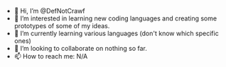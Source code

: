 - 👋 Hi, I’m @DefNotCrawf
- 👀 I’m interested in learning new coding languages and creating some prototypes of some of my ideas.
- 🌱 I’m currently learning various languages (don't know which specific ones)
- 💞️ I’m looking to collaborate on nothing so far.
- 📫 How to reach me: N/A

<!---
DefNotCrawf/DefNotCrawf is a ✨ special ✨ repository because its `README.md` (this file) appears on your GitHub profile.
You can click the Preview link to take a look at your changes.
--->
